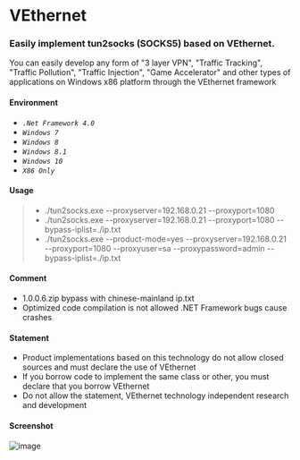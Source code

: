 # VEthernet
### Easily implement tun2socks (SOCKS5) based on VEthernet.
You can easily develop any form of "3 layer VPN", "Traffic Tracking", "Traffic Pollution", "Traffic Injection", "Game Accelerator" and other types of applications on Windows x86 platform through the VEthernet framework

#### Environment
* *`.Net Framework 4.0`*
* *`Windows 7`*
* *`Windows 8`* 
* *`Windows 8.1`*
* *`Windows 10`*  
* *`X86 Only`*

#### Usage
> * ./tun2socks.exe --proxyserver=192.168.0.21 --proxyport=1080
> * ./tun2socks.exe --proxyserver=192.168.0.21 --proxyport=1080 --bypass-iplist=./ip.txt
> * ./tun2socks.exe --product-mode=yes --proxyserver=192.168.0.21 --proxyport=1080 --proxyuser=sa --proxypassword=admin --bypass-iplist=./ip.txt

#### Comment
* 1.0.0.6.zip bypass with chinese-mainland ip.txt
* Optimized code compilation is not allowed .NET Framework bugs cause crashes

#### Statement
* Product implementations based on this technology do not allow closed sources and must declare the use of VEthernet
* If you borrow code to implement the same class or other, you must declare that you borrow VEthernet
* Do not allow the statement, VEthernet technology independent research and development

#### Screenshot
![image](https://img-blog.csdnimg.cn/20210913170159606.png)
